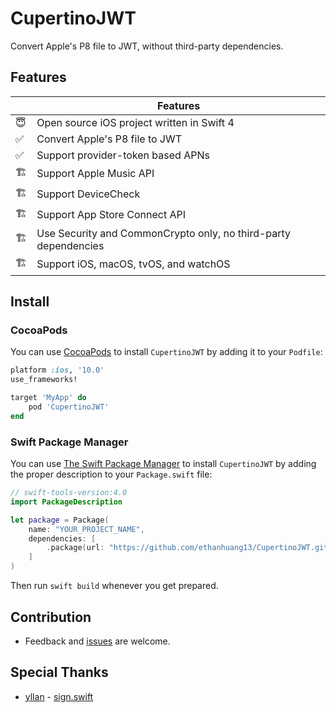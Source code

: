 # CupertinoJWT

Convert Apple's P8 file to JWT, without third-party dependencies.

## Features

| | Features |
| --- | --- |
| 😇 | Open source iOS project written in Swift 4 |
| ✅ | Convert Apple's P8 file to JWT |
| ✅ | Support provider-token based APNs |
| 🏗 | Support Apple Music API |
| 🏗 | Support DeviceCheck |
| 🏗 | Support App Store Connect API |
| 🏗 | Use Security and CommonCrypto only, no third-party dependencies |
| 🏗 | Support iOS, macOS, tvOS, and watchOS |

## Install

### CocoaPods

You can use [CocoaPods](http://cocoapods.org/) to install `CupertinoJWT` by adding it to your `Podfile`:

```ruby
platform :ios, '10.0'
use_frameworks!

target 'MyApp' do
    pod 'CupertinoJWT'
end
```

### Swift Package Manager

You can use [The Swift Package Manager](https://swift.org/package-manager) to install `CupertinoJWT` by adding the proper description to your `Package.swift` file:

```swift
// swift-tools-version:4.0
import PackageDescription

let package = Package(
    name: "YOUR_PROJECT_NAME",
    dependencies: [
        .package(url: "https://github.com/ethanhuang13/CupertinoJWT.git", from: "0.1.0"),
    ]
)
```
Then run `swift build` whenever you get prepared.

## Contribution

- Feedback and [issues](https://github.com/ethanhuang13/CupertinoJWT/issues/new) are welcome.

## Special Thanks

- [yllan](https://github.com/yllan) - [sign.swift](https://gist.github.com/yllan/413ae0d4b17dd6b47383e6a46da55cdd)
